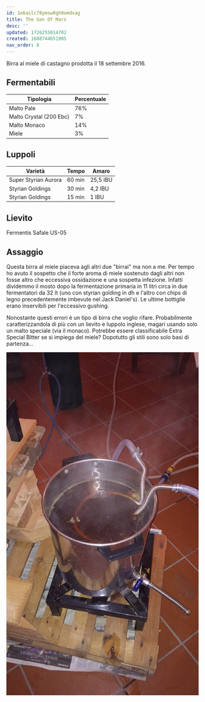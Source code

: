 ```yaml
---
id: 1e6aslc78ymsw0gh0omdxag
title: The Son Of Mars
desc: ''
updated: 1726255014702
created: 1688744651985
nav_order: 8
---
```

Birra al miele di castagno prodotta il 18 settembre 2016.

## Fermentabili

| Tipologia               | Percentuale |
|-------------------------|-------------|
| Malto Pale              | 76%         |
| Malto Crystal (200 Ebc) | 7%          |
| Malto Monaco            | 14%         |
| Miele                   | 3%          |

## Luppoli

| Varietà              | Tempo  | Amaro     |
|----------------------|--------|-----------|
| Super Styrian Aurora | 60 min | 25,5 IBU  |
| Styrian Goldings     | 30 min | 4,2 IBU   |
| Styrian Goldings     | 15 min | 1 IBU     |

## Lievito

Fermentis Safale US-05

## Assaggio

Questa birra al miele piaceva agli altri due "birrai" ma non a me. Per tempo ho avuto il sospetto che il forte aroma di miele sostenuto dagli altri non fosse altro che eccessiva ossidazione e una sospetta infezione. Infatti dividemmo il mosto dopo la fermentazione primaria in 11 litri circa in due fermentatori da 32 lt (uno con styrian golding in dh e l'altro con chips di legno precedentemente imbevute nel Jack Daniel's). Le ultime bottiglie erano inservibili per l'eccessivo gushing.

Nonostante questi errori è un tipo di birra che voglio rifare. Probabilmente caratterizzandola di più con un lievito e luppolo inglese, magari usando solo un malto speciale (via il monaco). Potrebbe essere classificabile Extra Special Bitter se si impiega del miele? Dopotutto gli stili sono solo basi di partenza...

![image](./assets/images/cottaSonOfMars.jpg)
